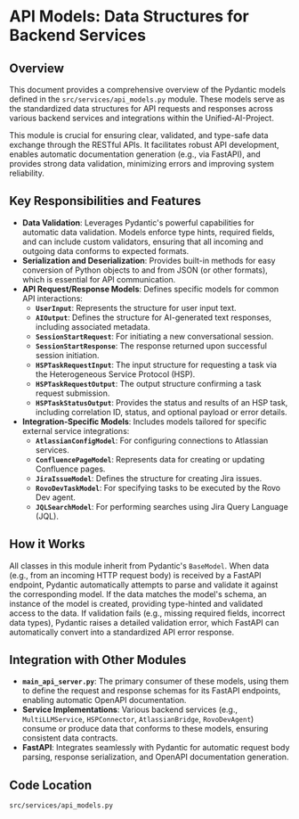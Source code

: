 # API Models: Data Structures for Backend Services

## Overview

This document provides a comprehensive overview of the Pydantic models defined in the `src/services/api_models.py` module. These models serve as the standardized data structures for API requests and responses across various backend services and integrations within the Unified-AI-Project.

This module is crucial for ensuring clear, validated, and type-safe data exchange through the RESTful APIs. It facilitates robust API development, enables automatic documentation generation (e.g., via FastAPI), and provides strong data validation, minimizing errors and improving system reliability.

## Key Responsibilities and Features

*   **Data Validation**: Leverages Pydantic's powerful capabilities for automatic data validation. Models enforce type hints, required fields, and can include custom validators, ensuring that all incoming and outgoing data conforms to expected formats.
*   **Serialization and Deserialization**: Provides built-in methods for easy conversion of Python objects to and from JSON (or other formats), which is essential for API communication.
*   **API Request/Response Models**: Defines specific models for common API interactions:
    *   **`UserInput`**: Represents the structure for user input text.
    *   **`AIOutput`**: Defines the structure for AI-generated text responses, including associated metadata.
    *   **`SessionStartRequest`**: For initiating a new conversational session.
    *   **`SessionStartResponse`**: The response returned upon successful session initiation.
    *   **`HSPTaskRequestInput`**: The input structure for requesting a task via the Heterogeneous Service Protocol (HSP).
    *   **`HSPTaskRequestOutput`**: The output structure confirming a task request submission.
    *   **`HSPTaskStatusOutput`**: Provides the status and results of an HSP task, including correlation ID, status, and optional payload or error details.
*   **Integration-Specific Models**: Includes models tailored for specific external service integrations:
    *   **`AtlassianConfigModel`**: For configuring connections to Atlassian services.
    *   **`ConfluencePageModel`**: Represents data for creating or updating Confluence pages.
    *   **`JiraIssueModel`**: Defines the structure for creating Jira issues.
    *   **`RovoDevTaskModel`**: For specifying tasks to be executed by the Rovo Dev agent.
    *   **`JQLSearchModel`**: For performing searches using Jira Query Language (JQL).

## How it Works

All classes in this module inherit from Pydantic's `BaseModel`. When data (e.g., from an incoming HTTP request body) is received by a FastAPI endpoint, Pydantic automatically attempts to parse and validate it against the corresponding model. If the data matches the model's schema, an instance of the model is created, providing type-hinted and validated access to the data. If validation fails (e.g., missing required fields, incorrect data types), Pydantic raises a detailed validation error, which FastAPI can automatically convert into a standardized API error response.

## Integration with Other Modules

*   **`main_api_server.py`**: The primary consumer of these models, using them to define the request and response schemas for its FastAPI endpoints, enabling automatic OpenAPI documentation.
*   **Service Implementations**: Various backend services (e.g., `MultiLLMService`, `HSPConnector`, `AtlassianBridge`, `RovoDevAgent`) consume or produce data that conforms to these models, ensuring consistent data contracts.
*   **FastAPI**: Integrates seamlessly with Pydantic for automatic request body parsing, response serialization, and OpenAPI documentation generation.

## Code Location

`src/services/api_models.py`